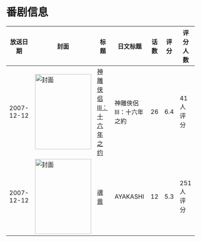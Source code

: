 # 番剧信息

|放送日期|封面|标题|日文标题|话数|评分|评分人数|
|---|---|---|---|---|---|---|
|2007-12-12|<img src="https://lain.bgm.tv/pic/cover/c/18/ba/117555_7xunF.jpg" alt="封面" style="width:150px;height:200px;object-fit:cover;">|[神雕侠侣III：十六年之约](https://bangumi.tv/subject/117555)|神雕俠侶III：十六年之約|26|6.4|41人评分|
|2007-12-12|<img src="https://lain.bgm.tv/pic/cover/c/b1/f6/3011_VnZhh.jpg" alt="封面" style="width:150px;height:200px;object-fit:cover;">|[魂兽](https://bangumi.tv/subject/3011)|AYAKASHI|12|5.3|251人评分|
